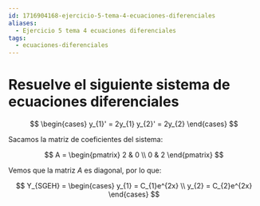 ```yaml
---
id: 1716904168-ejercicio-5-tema-4-ecuaciones-diferenciales
aliases:
  - Ejercicio 5 tema 4 ecuaciones diferenciales
tags:
  - ecuaciones-diferenciales
---
```


# Resuelve el siguiente sistema de ecuaciones diferenciales

$$
\begin{cases}
    y_{1}' = 2y_{1}
    y_{2}' = 2y_{2}
\end{cases}
$$

Sacamos la matriz de coeficientes del sistema:

$$
A = \begin{pmatrix}
    2 & 0 \\
    0 & 2
\end{pmatrix}
$$

Vemos que la matriz $A$ es diagonal, por lo que:

$$
Y_{SGEH} = \begin{cases}
    y_{1} = C_{1}e^{2x} \\
    y_{2} = C_{2}e^{2x}
\end{cases}
$$


